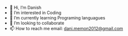 - 👋 Hi, I’m Danish
- 👀 I’m interested in Coding
- 🌱 I’m currently learning Programing languagues
- 💞️ I’m looking to collaborate 
- 📫 How to reach me  email: dani.memon2012@gmail.com

<!---
D02art/D02art is a ✨ special ✨ repository because its `README.md` (this file) appears on your GitHub profile.
You can click the Preview link to take a look at your changes.
--->
